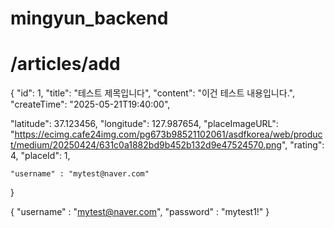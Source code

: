 # mingyun_backend

# /articles/add

{
  "id": 1,
  "title": "테스트 제목입니다",
  "content": "이건 테스트 내용입니다.",
  "createTime": "2025-05-21T19:40:00",
  
  "latitude": 37.123456,
  "longitude": 127.987654,
  "placeImageURL": "https://ecimg.cafe24img.com/pg673b98521102061/asdfkorea/web/product/medium/20250424/631c0a1882bd9b452b132d9e47524570.png",
  "rating": 4,
  "placeId": 1,

    "username" : "mytest@naver.com"
}


{
    "username" : "mytest@naver.com",
    "password" : "mytest1!"
}
